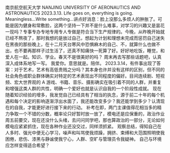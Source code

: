 南京航空航天大学
NANJING UNIVERSITY OF AERONAUTICS AND ASTRONAUTICS
2023.3.13. Life goes on, everything is going. Meaningless...Write something...讲点好消息：脸上没那么多烦人的肿胀了。可能是因为健身和常敷脸，这两个坚持一下并不是什么难事，对学习的兴趣又是昙花一现吗？专事专办专地专用专人专做是符合当下生产规律的。今晚，从昨晚开始就已经不熬夜了，那时我想的是放过自己，想起为计划和理想未完成而惩罚自己迷失在黑夜的那些晚上，在十二月天台寒风中恐惧麻木的自己、不，就算什么也做不出，也不要再那样子过生活了，还真不知痛快一死算了好。好好地吃饭，睡觉，和爱人在一起。知识、学业。春天不是很美好的吗？
周末再去写那些话题吧，认真深入成体系地写一写。
我爱你。意思就是。陪伴。
2023.3.14，有件事出现了答案：对于艺术，艺术有高低贵贱之分吗？其本身也许并没有这样的区别，但不同的社会角色或职业群体确实对特定的艺术表现出不同程度的偏好。目间连续剧、短视频、宏大世界观的 A 游戏、书籍、音乐、摄影确实在吸引着不同的人群，并重复和增强这类人群的共性，明确一个爱好也就是认识自我的一个阶段性成就。
现在随着知识经验的增多，我发觉自己已经具有了相当的执念，源于前二十年的每个机遇和每个决定的影响逐渐浮出水面了，我还能改变多少？我还能学到多少？认清现在的自我，才能更好进行接下来的行动。
补考在即，两门主课值得花相当多的精力争取一个不错的分数，概率论只好暂时放一放了，模电还是应保重的，政治作业周五前要交，现在还没什么头绪，去问问同学吧，那也算政治的一部分，无论如何模电应紧紧抓住，现在各种作业还没交过，同样须抓紧。
观察总结，得知自己在人多时、强光中便无心学习，噪声和叫骂使我烦躁，拥挤、束缚和大范围照明使我困倦，悲伤、漆黑与静谧使我宁心，人群、空旷与管理员令我疑神。
自己与环境应怎样变得适合希望？
